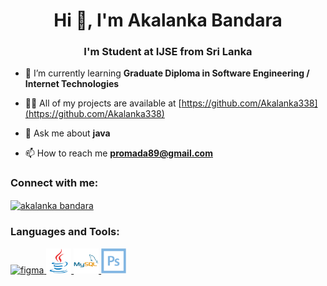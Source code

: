<h1 align="center">Hi 👋, I'm Akalanka Bandara</h1>
<h3 align="center">I'm Student at IJSE from Sri Lanka</h3>

- 🌱 I’m currently learning **Graduate Diploma in Software Engineering / Internet Technologies**

- 👨‍💻 All of my projects are available at [https://github.com/Akalanka338](https://github.com/Akalanka338)

- 💬 Ask me about **java**

- 📫 How to reach me **promada89@gmail.com**

<h3 align="left">Connect with me:</h3>
<p align="left">
<a href="https://fb.com/akalanka bandara" target="blank"><img align="center" src="https://raw.githubusercontent.com/rahuldkjain/github-profile-readme-generator/master/src/images/icons/Social/facebook.svg" alt="akalanka bandara" height="30" width="40" /></a>
</p>

<h3 align="left">Languages and Tools:</h3>
<p align="left"> <a href="https://www.figma.com/" target="_blank" rel="noreferrer"> <img src="https://www.vectorlogo.zone/logos/figma/figma-icon.svg" alt="figma" width="40" height="40"/> </a> <a href="https://www.java.com" target="_blank" rel="noreferrer"> <img src="https://raw.githubusercontent.com/devicons/devicon/master/icons/java/java-original.svg" alt="java" width="40" height="40"/> </a> <a href="https://www.mysql.com/" target="_blank" rel="noreferrer"> <img src="https://raw.githubusercontent.com/devicons/devicon/master/icons/mysql/mysql-original-wordmark.svg" alt="mysql" width="40" height="40"/> </a> <a href="https://www.photoshop.com/en" target="_blank" rel="noreferrer"> <img src="https://raw.githubusercontent.com/devicons/devicon/master/icons/photoshop/photoshop-line.svg" alt="photoshop" width="40" height="40"/> </a> </p>
